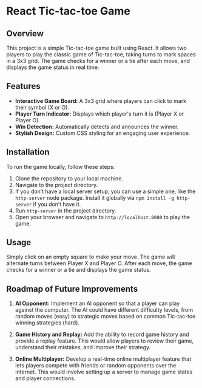 # React Tic-tac-toe Game

## Overview

This project is a simple Tic-tac-toe game built using React. It allows two players to play the classic game of Tic-tac-toe, taking turns to mark spaces in a 3x3 grid. The game checks for a winner or a tie after each move, and displays the game status in real time.

## Features

- **Interactive Game Board:** A 3x3 grid where players can click to mark their symbol (X or O).
- **Player Turn Indicator:** Displays which player's turn it is (Player X or Player O).
- **Win Detection:** Automatically detects and announces the winner.
- **Stylish Design:** Custom CSS styling for an engaging user experience.

## Installation

To run the game locally, follow these steps:

1. Clone the repository to your local machine.
2. Navigate to the project directory.
3. If you don’t have a local server setup, you can use a simple one, like the `http-server` node package. Install it globally via `npm install -g http-server` if you don’t have it.
4. Run `http-server` in the project directory.
5. Open your browser and navigate to `http://localhost:8080` to play the game.

## Usage

Simply click on an empty square to make your move. The game will alternate turns between Player X and Player O. After each move, the game checks for a winner or a tie and displays the game status.

## Roadmap of Future Improvements

1. **AI Opponent:** Implement an AI opponent so that a player can play against the computer. The AI could have different difficulty levels, from random moves (easy) to strategic moves based on common Tic-tac-toe winning strategies (hard).

2. **Game History and Replay:** Add the ability to record game history and provide a replay feature. This would allow players to review their game, understand their mistakes, and improve their strategy.

3. **Online Multiplayer:** Develop a real-time online multiplayer feature that lets players compete with friends or random opponents over the internet. This would involve setting up a server to manage game states and player connections.